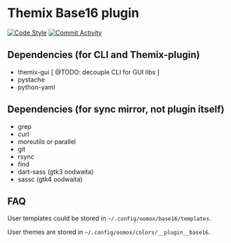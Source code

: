 Themix Base16 plugin
====================

[![Code Style](https://github.com/themix-project/themix-plugin-base16/actions/workflows/ci.yml/badge.svg)](https://github.com/themix-project/themix-plugin-base16/actions/workflows/ci.yml) [![Commit Activity](https://img.shields.io/github/commit-activity/y/themix-project/themix-plugin-base16?color=pink&logo=amp&logoColor=pink)](https://github.com/themix-project/themix-plugin-base16/graphs/commit-activity)

## Dependencies (for CLI and Themix-plugin)

 - themix-gui [ @TODO: decouple CLI for GUI libs ]
 - pystache
 - python-yaml

## Dependencies (for sync mirror, not plugin itself)

 - grep
 - curl
 - moreutils or parallel
 - git
 - rsync
 - find
 - dart-sass (gtk3 oodwaita)
 - sassc (gtk4 oodwaita)

## FAQ

User templates could be stored in `~/.config/oomox/base16/templates`.

User themes are stored in `~/.config/oomox/colors/__plugin__base16`.
